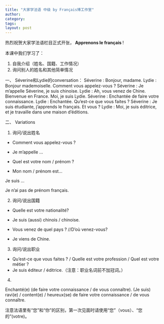 ```yaml
---
title: "大家学法语 中级 by Français博工作室"
author:
category: 
tags: 
layout: post
---
```

热烈祝贺大家学法语栏目正式开张，<strong> Apprenons le français </strong> !

本课中我们学习了：
1.	自我介绍（姓名、国籍、工作情况）
2.	询问别人的姓名和其他简单情况

一、	Séverine和Lydie的conversation：
Séverine : Bonjour, madame.
Lydie : Bonjour mademoiselle. Comment vous appelez-vous ?
Séverine : Je m’appelle Séverine, je suis chinoise.
Lydie : Ah, vous venez de Chine. Bienvenue en France. Moi, je suis Lydie.
Séverine : Enchantée de faire votre connaissance.
Lydie : Enchantée. Qu’est-ce que vous faites ?
Séverine : Je suis étudiante, j’apprends le français. Et vous ?
Lydie : Moi, je suis éditrice, et je travaille dans une maison d’éditions.  

二、	Variations
1. 询问/说出姓名
- Comment vous appelez-vous ?
- Je m’appelle …

- Quel est votre nom / prénom ?
- Mon nom / prénom est…

Je suis …

Je n’ai pas de prénom français.

2. 询问/说出国籍
- Quelle est votre nationalité?
- Je suis (aussi) chinois / chinoise.

- Vous venez de quel pays ? //D’où venez-vous?
- Je viens de Chine.

3. 询问/说出职业
- Qu’est-ce que vous faites ? / Quelle est votre profession / Quel est votre métier ?
- Je suis éditeur / éditrice.（注意：职业名词前不加冠词。）

4.
Enchanté(e) (de faire votre connaissance / de vous connaître).
(Je suis) ravi(e) / content(e) / heureux(se) de faire votre connaissance / de vous connaître.

注意法语里有“您”和“你”的区别，第一次见面时请使用“您”（vous）、“您的”(votre)。

